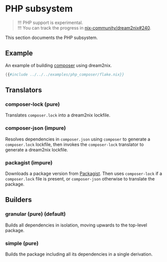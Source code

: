 # PHP subsystem

> !!! PHP support is experimental. \
> !!! You can track the progress in
> [nix-community/dream2nix#240](https://github.com/nix-community/dream2nix/issues/240).

This section documents the PHP subsystem.

## Example

An example of building [composer](https://github.com/composer/composer) using dream2nix.

```nix
{{#include ../../../examples/php_composer/flake.nix}}
```

## Translators

### composer-lock (pure)

Translates `composer.lock` into a dream2nix lockfile.

### composer-json (impure)

Resolves dependencies in `composer.json` using `composer` to generate a
`composer.lock` lockfile, then invokes the `composer-lock` translator to
generate a dream2nix lockfile.

### packagist (impure)

Downloads a package version from [Packagist](https://packagist.org/).
Then uses `composer-lock` if a `composer.lock` file is present,
or `composer-json` otherwise to translate the package.

## Builders

### granular (pure) (default)

Builds all dependencies in isolation, moving upwards to the top-level package.

### simple (pure)

Builds the package including all its dependencies in a single derivation.
